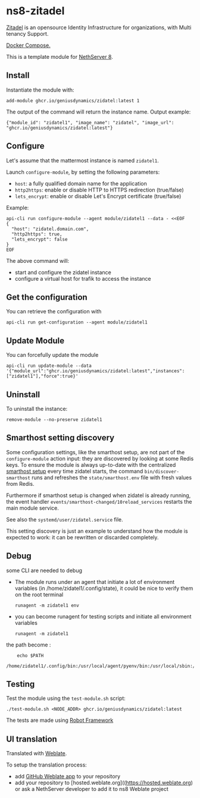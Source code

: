 # ns8-zitadel

[Zitadel](https://zitadel.com/) is an opensource Identity Infrastructure for organizations, with Multi tenancy Support.

[Docker Compose.](https://raw.githubusercontent.com/zitadel/zitadel/main/docs/docs/self-hosting/deploy/docker-compose.yaml)

This is a template module for [NethServer 8](https://github.com/NethServer/ns8-core).
## Install

Instantiate the module with:

    add-module ghcr.io/geniusdynamics/zidatel:latest 1

The output of the command will return the instance name.
Output example:

    {"module_id": "zidatel1", "image_name": "zidatel", "image_url": "ghcr.io/geniusdynamics/zidatel:latest"}

## Configure

Let's assume that the mattermost instance is named `zidatel1`.

Launch `configure-module`, by setting the following parameters:
- `host`: a fully qualified domain name for the application
- `http2https`: enable or disable HTTP to HTTPS redirection (true/false)
- `lets_encrypt`: enable or disable Let's Encrypt certificate (true/false)


Example:

```
api-cli run configure-module --agent module/zidatel1 --data - <<EOF
{
  "host": "zidatel.domain.com",
  "http2https": true,
  "lets_encrypt": false
}
EOF
```

The above command will:
- start and configure the zidatel instance
- configure a virtual host for trafik to access the instance

## Get the configuration
You can retrieve the configuration with

```
api-cli run get-configuration --agent module/zidatel1
```

## Update Module
You can forcefully update the module

```shell
api-cli run update-module --data '{"module_url":"ghcr.io/geniusdynamics/zidatel:latest","instances":["zidatel1"],"force":true}'
```

## Uninstall

To uninstall the instance:

    remove-module --no-preserve zidatel1

## Smarthost setting discovery

Some configuration settings, like the smarthost setup, are not part of the
`configure-module` action input: they are discovered by looking at some
Redis keys.  To ensure the module is always up-to-date with the
centralized [smarthost
setup](https://geniusdynamics.github.io/ns8-core/core/smarthost/) every time
zidatel starts, the command `bin/discover-smarthost` runs and refreshes
the `state/smarthost.env` file with fresh values from Redis.

Furthermore if smarthost setup is changed when zidatel is already
running, the event handler `events/smarthost-changed/10reload_services`
restarts the main module service.

See also the `systemd/user/zidatel.service` file.

This setting discovery is just an example to understand how the module is
expected to work: it can be rewritten or discarded completely.

## Debug

some CLI are needed to debug

- The module runs under an agent that initiate a lot of environment variables (in /home/zidatel1/.config/state), it could be nice to verify them
on the root terminal

    `runagent -m zidatel1 env`

- you can become runagent for testing scripts and initiate all environment variables
  
    `runagent -m zidatel1`

 the path become : 
```
    echo $PATH
    /home/zidatel1/.config/bin:/usr/local/agent/pyenv/bin:/usr/local/sbin:/usr/local/bin:/usr/sbin:/usr/bin:/usr/
```

## Testing

Test the module using the `test-module.sh` script:


    ./test-module.sh <NODE_ADDR> ghcr.io/geniusdynamics/zidatel:latest

The tests are made using [Robot Framework](https://robotframework.org/)

## UI translation

Translated with [Weblate](https://hosted.weblate.org/projects/ns8/).

To setup the translation process:

- add [GitHub Weblate app](https://docs.weblate.org/en/latest/admin/continuous.html#github-setup) to your repository
- add your repository to [hosted.weblate.org]((https://hosted.weblate.org) or ask a NethServer developer to add it to ns8 Weblate project
